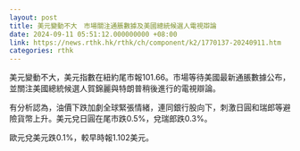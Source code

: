 ```yaml
---
layout: post
title: 美元變動不大　市場關注通脹數據及美國總統候選人電視辯論
date: 2024-09-11 05:51:12.000000000 +08:00
link: https://news.rthk.hk/rthk/ch/component/k2/1770137-20240911.htm
categories: rthk
---
```


美元變動不大，美元指數在紐約尾市報101.66。市場等待美國最新通脹數據公布，並關注美國總統候選人賀錦麗與特朗普稍後進行的電視辯論。

有分析認為，油價下跌加劇全球緊張情緒，連同銀行股向下，刺激日圓和瑞郎等避險貨幣上升。美元兌日圓在尾市跌0.5%，兌瑞郎跌0.3%。

歐元兌美元跌0.1%，較早時報1.102美元。
